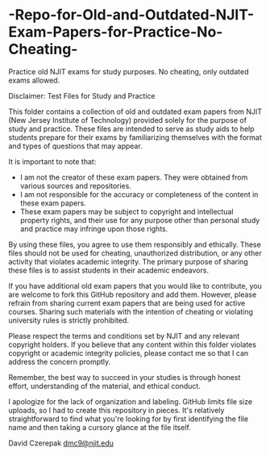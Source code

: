 # -Repo-for-Old-and-Outdated-NJIT-Exam-Papers-for-Practice-No-Cheating-
Practice old NJIT exams for study purposes. No cheating, only outdated exams allowed.

Disclaimer: Test Files for Study and Practice

This folder contains a collection of old and outdated exam papers from NJIT (New Jersey Institute of Technology) provided solely for the purpose of study and practice. These files are intended to serve as study aids to help students prepare for their exams by familiarizing themselves with the format and types of questions that may appear.

It is important to note that:
- I am not the creator of these exam papers. They were obtained from various sources and repositories.
- I am not responsible for the accuracy or completeness of the content in these exam papers.
- These exam papers may be subject to copyright and intellectual property rights, and their use for any purpose other than personal study and practice may infringe upon those rights.

By using these files, you agree to use them responsibly and ethically. These files should not be used for cheating, unauthorized distribution, or any other activity that violates academic integrity. The primary purpose of sharing these files is to assist students in their academic endeavors.

If you have additional old exam papers that you would like to contribute, you are welcome to fork this GitHub repository and add them. However, please refrain from sharing current exam papers that are being used for active courses. Sharing such materials with the intention of cheating or violating university rules is strictly prohibited.

Please respect the terms and conditions set by NJIT and any relevant copyright holders. If you believe that any content within this folder violates copyright or academic integrity policies, please contact me so that I can address the concern promptly.

Remember, the best way to succeed in your studies is through honest effort, understanding of the material, and ethical conduct.

I apologize for the lack of organization and labeling. GitHub limits file size uploads, so I had to create this repository in pieces. It's relatively straightforward to find what you're looking for by first identifying the file name and then taking a cursory glance at the file itself.


David Czerepak
dmc9@njit.edu
